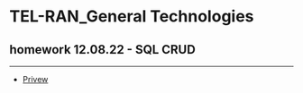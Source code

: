 # TEL-RAN_General Technologies

## homework 12.08.22 - SQL CRUD

---

- [Privew](https://sl101.github.io/TEL-RAN_GT/hw/hw_12_08/)
